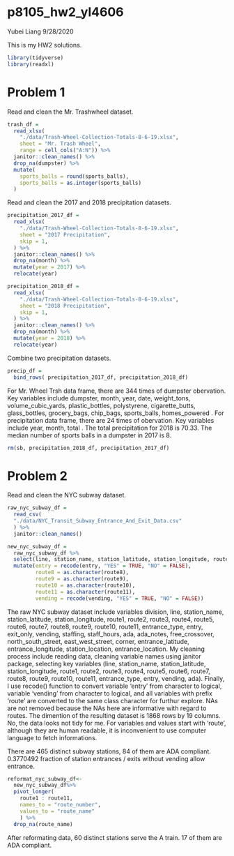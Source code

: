 p8105\_hw2\_yl4606
================
Yubei Liang
9/28/2020

This is my HW2 solutions.

``` r
library(tidyverse)
library(readxl)
```

# Problem 1

Read and clean the Mr. Trashwheel dataset.

``` r
trash_df = 
  read_xlsx(
    "./data/Trash-Wheel-Collection-Totals-8-6-19.xlsx",
    sheet = "Mr. Trash Wheel",
    range = cell_cols("A:N")) %>%
  janitor::clean_names() %>%
  drop_na(dumpster) %>%
  mutate(
    sports_balls = round(sports_balls),
    sports_balls = as.integer(sports_balls)
  )
```

Read and clean the 2017 and 2018 precipitation datasets.

``` r
precipitation_2017_df = 
  read_xlsx(
    "./data/Trash-Wheel-Collection-Totals-8-6-19.xlsx",
    sheet = "2017 Precipitation",
    skip = 1,
  ) %>%
  janitor::clean_names() %>%
  drop_na(month) %>%
  mutate(year = 2017) %>%
  relocate(year)

precipitation_2018_df = 
  read_xlsx(
    "./data/Trash-Wheel-Collection-Totals-8-6-19.xlsx",
    sheet = "2018 Precipitation",
    skip = 1,
  ) %>%
  janitor::clean_names() %>%
  drop_na(month) %>%
  mutate(year = 2018) %>%
  relocate(year)
```

Combine two precipitation datasets.

``` r
precip_df = 
  bind_rows( precipitation_2017_df, precipitation_2018_df)
```

For Mr. Wheel Trsh data frame, there are 344 times of dumpster
obervation. Key variables include dumpster, month, year, date,
weight\_tons, volume\_cubic\_yards, plastic\_bottles, polystyrene,
cigarette\_butts, glass\_bottles, grocery\_bags, chip\_bags,
sports\_balls, homes\_powered . For precipitation data frame, there are
24 times of obervation. Key variables include year, month, total . The
total precipitation for 2018 is 70.33. The median number of sports balls
in a dumpster in 2017 is 8.

``` r
rm(sb, precipitation_2018_df, precipitation_2017_df)
```

# Problem 2

Read and clean the NYC subway dataset.

``` r
raw_nyc_subway_df = 
  read_csv(
  "./data/NYC_Transit_Subway_Entrance_And_Exit_Data.csv"
  ) %>%
  janitor::clean_names() 

new_nyc_subway_df = 
  raw_nyc_subway_df %>%
  select(line, station_name, station_latitude, station_longitude, route1:route11, entrance_type, entry, vending, ada) %>%
  mutate(entry = recode(entry, "YES" = TRUE, "NO" = FALSE),
         route8 = as.character(route8),
         route9 = as.character(route9),
         route10 = as.character(route10),
         route11 = as.character(route11),
         vending = recode(vending, "YES" = TRUE, "NO" = FALSE))
```

The raw NYC subway dataset include variables division, line,
station\_name, station\_latitude, station\_longitude, route1, route2,
route3, route4, route5, route6, route7, route8, route9, route10,
route11, entrance\_type, entry, exit\_only, vending, staffing,
staff\_hours, ada, ada\_notes, free\_crossover, north\_south\_street,
east\_west\_street, corner, entrance\_latitude, entrance\_longitude,
station\_location, entrance\_location. My cleaning process include
reading data, cleaning variable names using janitor package, selecting
key variables (line, station\_name, station\_latitude,
station\_longitude, route1, route2, route3, route4, route5, route6,
route7, route8, route9, route10, route11, entrance\_type, entry,
vending, ada). Finally, I use recode() function to convert variable
‘entry’ from character to logical, variable ‘vending’ from character
to logical, and all variables with prefix ‘route’ are converted to the
same class character for furthur explore. NAs are not removed because
the NAs here are informative with regard to routes. The dimention of the
resulting dataset is 1868 rows by 19 columns. No, the data looks not
tidy for me. For variables and values start with ‘route’, although they
are human readable, it is inconvenient to use computer language to fetch
informations.

There are 465 distinct subway stations, 84 of them are ADA compliant.
0.3770492 fraction of station entrances / exits without vending allow
entrance.

``` r
reformat_nyc_subway_df<-
  new_nyc_subway_df%>%
  pivot_longer(
    route1 : route11,
    names_to = "route_number",
    values_to = "route_name"
    ) %>%
  drop_na(route_name)
```

After reformating data, 60 distinct stations serve the A train. 17 of
them are ADA compliant.
